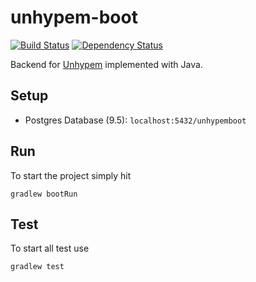 # unhypem-boot

[![Build Status](https://img.shields.io/travis/feedm3/unhypem-boot.svg?style=flat-square)](https://travis-ci.org/feedm3/unhypem-boot)
[![Dependency Status](https://dependencyci.com/github/feedm3/unhypem-boot/badge?style=flat-square)](https://dependencyci.com/github/feedm3/unhypem-boot)

Backend for [Unhypem](https://github.com/feedm3/unhypem) implemented with Java.

## Setup

- Postgres Database (9.5): `localhost:5432/unhypemboot`

## Run

To start the project simply hit
```
gradlew bootRun
```

## Test

To start all test use
```
gradlew test
```
